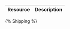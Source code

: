<!--
@title Shipping
@author Moltin Ltd
@description Shipping endpoints
-->

Resource | Description
---------|------------
{% Shipping %}